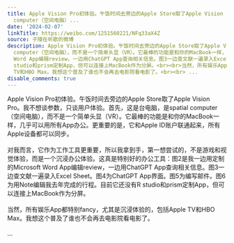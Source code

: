 ```yaml
---
title: Apple Vision Pro初体验。午饭时间去旁边的Apple Store取了Apple Vision Pro。我不想谈参数，只谈用户体验。首先，这是台电脑，是spatial
  computer（空间电脑）...
date: '2024-02-07'
linkTitle: https://weibo.com/1251560221/NFq33aX4Z
source: 子陵在听歌的微博
description: Apple Vision Pro初体验。午饭时间去旁边的Apple Store取了Apple Vision Pro。我不想谈参数，只谈用户体验。首先，这是台电脑，是spatial
  computer（空间电脑），而不是一个简单头显（VR）。它最棒的功能是和你的MacBook一样，几乎可以用所有App办公。更重要的是，它和Apple ID账户联通起来，所有Apple设备都可以同步。<br><br>对我而言，它作为工作工具更重要，所以我拿到手，第一想尝试的，不是游戏和视觉体验，而是一个沉浸办公体验。这真是特别好的办公工具：图2是我一边用定制的Microsoft
  Word App编辑review，一边用ChatGPT App查询相关信息。图3一边查文献一遍录入Excel Sheet。图4为ChatGPT App界面。图5为编写邮件。图6为用Note编辑我去年完成的行程。目前它还没有R
  studio和prism定制App，但可以连接上MacBook作为分屏。<br><br>当然，所有娱乐App都特别fancy，尤其是沉浸体验的，包括Apple
  TV和HBO Max。我想这个普及了谁也不会再去电影院看电影了。<br><br> ...
disable_comments: true
---
```

Apple Vision Pro初体验。午饭时间去旁边的Apple Store取了Apple Vision Pro。我不想谈参数，只谈用户体验。首先，这是台电脑，是spatial computer（空间电脑），而不是一个简单头显（VR）。它最棒的功能是和你的MacBook一样，几乎可以用所有App办公。更重要的是，它和Apple ID账户联通起来，所有Apple设备都可以同步。<br><br>对我而言，它作为工作工具更重要，所以我拿到手，第一想尝试的，不是游戏和视觉体验，而是一个沉浸办公体验。这真是特别好的办公工具：图2是我一边用定制的Microsoft Word App编辑review，一边用ChatGPT App查询相关信息。图3一边查文献一遍录入Excel Sheet。图4为ChatGPT App界面。图5为编写邮件。图6为用Note编辑我去年完成的行程。目前它还没有R studio和prism定制App，但可以连接上MacBook作为分屏。<br><br>当然，所有娱乐App都特别fancy，尤其是沉浸体验的，包括Apple TV和HBO Max。我想这个普及了谁也不会再去电影院看电影了。<br><br> ...
